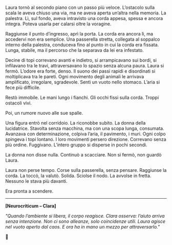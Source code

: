 

Laura tornò al secondo piano con un passo più veloce. L’ostacolo sulla scala le aveva chiuso una via, ma ne aveva aperta un’altra nella memoria. La palestra. Lì, sul fondo, aveva intravisto una corda appesa, spessa e ancora integra. Poteva usarla per calarsi oltre la voragine.

Raggiunse il punto d’ingresso, aprì la porta. La corda era ancora lì, ma accedervi non era semplice. Una passerella stretta, collegata al soppalco interno della palestra, conduceva fino al punto in cui la corda era fissata. Lunga, stabile, ma il percorso che la separava da lei era infestato.

Decine di topi correvano avanti e indietro, si arrampicavano sui bordi, si infilavano tra le travi, attraversavano lo spazio senza alcuna paura. Laura si fermò. L’odore era forte, denso. Il suono dei passi rapidi e disordinati si moltiplicava tra le pareti. Ogni movimento degli animali le arrivava amplificato, irregolare, sgradevole. Sentì un vuoto nello stomaco. L’aria si fece più difficile.

Restò immobile. Le mani lungo i fianchi. Gli occhi fissi sulla corda. Troppi ostacoli vivi.

Poi, un rumore nuovo alle sue spalle.

Una figura entrò nel corridoio. La riconobbe subito. La donna della lucidatrice. Stavolta senza macchina, ma con una scopa lunga, consumata. Avanzava con determinazione, colpiva l’aria, il pavimento, i muri. Ogni colpo spingeva i topi lontano. I loro movimenti persero direzione. Correvano senza più ordine. Fuggivano. L’intero gruppo si disperse in pochi secondi.

La donna non disse nulla. Continuò a scacciare. Non si fermò, non guardò Laura.

Laura non perse tempo. Corse sulla passerella, senza pensare. Raggiunse la corda. La toccò, la valutò. Solida. Sciolse il nodo. La avvolse in fretta. Nessuno le stava più davanti.

Era pronta a scendere.

---

**\[Neurocriticum – Clara]**

*"Quando l’ambiente si libera, il corpo reagisce. Clara osserva: l’aiuto arriva senza intenzione. Non ci sono alleanze, solo coincidenze utili. Laura agisce nel vuoto aperto dal caos. E ora ha in mano un mezzo per attraversarlo."*

🛑


